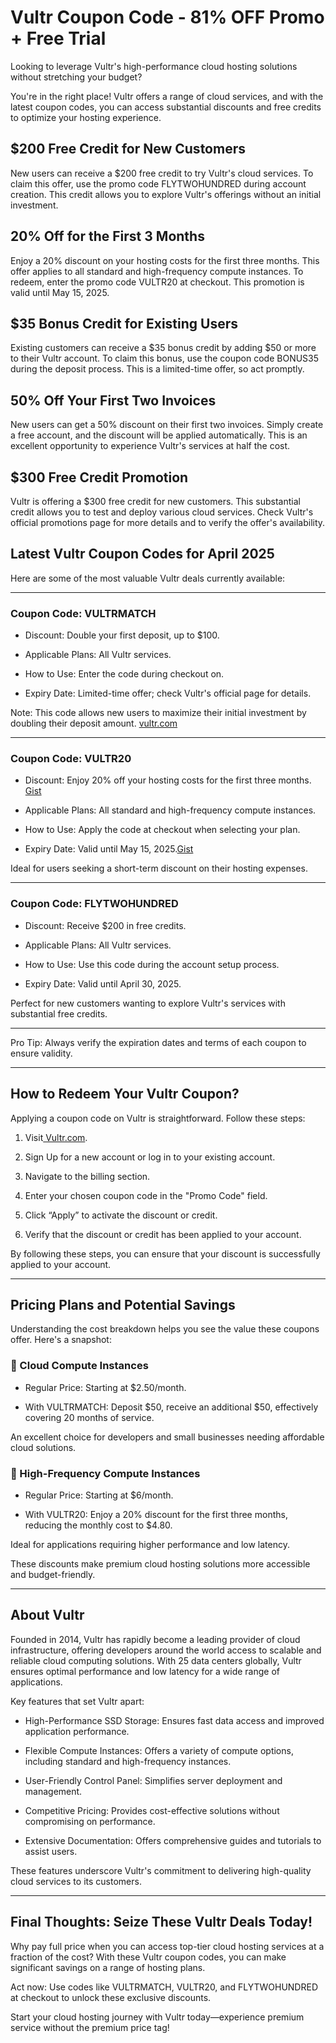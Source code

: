 # Vultr Coupon Code - 81% OFF Promo + Free Trial

Looking to leverage Vultr's high-performance cloud hosting solutions without stretching your budget?

You're in the right place! Vultr offers a range of cloud services, and with the latest coupon codes, you can access substantial discounts and free credits to optimize your hosting experience.​

## $200 Free Credit for New Customers

New users can receive a $200 free credit to try Vultr's cloud services. To claim this offer, use the promo code FLYTWOHUNDRED during account creation. This credit allows you to explore Vultr's offerings without an initial investment.

## 20% Off for the First 3 Months

Enjoy a 20% discount on your hosting costs for the first three months. This offer applies to all standard and high-frequency compute instances. To redeem, enter the promo code VULTR20 at checkout. This promotion is valid until May 15, 2025.

## $35 Bonus Credit for Existing Users

Existing customers can receive a $35 bonus credit by adding $50 or more to their Vultr account. To claim this bonus, use the coupon code BONUS35 during the deposit process. This is a limited-time offer, so act promptly.

## 50% Off Your First Two Invoices

New users can get a 50% discount on their first two invoices. Simply create a free account, and the discount will be applied automatically. This is an excellent opportunity to experience Vultr's services at half the cost.

## $300 Free Credit Promotion

Vultr is offering a $300 free credit for new customers. This substantial credit allows you to test and deploy various cloud services. Check Vultr's official promotions page for more details and to verify the offer's availability.

## Latest Vultr Coupon Codes for April 2025

Here are some of the most valuable Vultr deals currently available:

---

### Coupon Code: VULTRMATCH

* Discount: Double your first deposit, up to $100.

* Applicable Plans: All Vultr services.

* How to Use: Enter the code during checkout on.

* Expiry Date: Limited-time offer; check Vultr's official page for details.

Note: This code allows new users to maximize their initial investment by doubling their deposit amount. ​[vultr.com](https://www.vultr.com/coupons/?utm_source=chatgpt.com)

---

### Coupon Code: VULTR20

* Discount: Enjoy 20% off your hosting costs for the first three months.​[Gist
](https://gist.github.com/realshadowx/d8bb05a21165aa42919b2552e6997509?utm_source=chatgpt.com)
* Applicable Plans: All standard and high-frequency compute instances.

* How to Use: Apply the code at checkout when selecting your plan.​

* Expiry Date: Valid until May 15, 2025.​[Gist
](https://gist.github.com/realshadowx/d8bb05a21165aa42919b2552e6997509?utm_source=chatgpt.com)

Ideal for users seeking a short-term discount on their hosting expenses.

---

### Coupon Code: FLYTWOHUNDRED

* Discount: Receive $200 in free credits.

* Applicable Plans: All Vultr services.

* How to Use: Use this code during the account setup process.​

* Expiry Date: Valid until April 30, 2025.​

Perfect for new customers wanting to explore Vultr's services with substantial free credits.

---

Pro Tip: Always verify the expiration dates and terms of each coupon to ensure validity.

---

## How to Redeem Your Vultr Coupon?

Applying a coupon code on Vultr is straightforward. Follow these steps:

1. Visit[ Vultr.com](https://www.vultr.com/).

2. Sign Up for a new account or log in to your existing account.

3. Navigate to the billing section.

4. Enter your chosen coupon code in the "Promo Code" field.

5. Click “Apply” to activate the discount or credit.

6. Verify that the discount or credit has been applied to your account.

By following these steps, you can ensure that your discount is successfully applied to your account.

---

## Pricing Plans and Potential Savings

Understanding the cost breakdown helps you see the value these coupons offer. Here's a snapshot:

### 🔹 Cloud Compute Instances

* Regular Price: Starting at $2.50/month.

* With VULTRMATCH: Deposit $50, receive an additional $50, effectively covering 20 months of service.​

An excellent choice for developers and small businesses needing affordable cloud solutions.

### 🔹 High-Frequency Compute Instances

* Regular Price: Starting at $6/month.​

* With VULTR20: Enjoy a 20% discount for the first three months, reducing the monthly cost to $4.80.

Ideal for applications requiring higher performance and low latency.

These discounts make premium cloud hosting solutions more accessible and budget-friendly.

---

## About Vultr

Founded in 2014, Vultr has rapidly become a leading provider of cloud infrastructure, offering developers around the world access to scalable and reliable cloud computing solutions. With 25 data centers globally, Vultr ensures optimal performance and low latency for a wide range of applications.​

Key features that set Vultr apart:

* High-Performance SSD Storage: Ensures fast data access and improved application performance.​

* Flexible Compute Instances: Offers a variety of compute options, including standard and high-frequency instances.

* User-Friendly Control Panel: Simplifies server deployment and management.​

* Competitive Pricing: Provides cost-effective solutions without compromising on performance.​

* Extensive Documentation: Offers comprehensive guides and tutorials to assist users.​

These features underscore Vultr's commitment to delivering high-quality cloud services to its customers.

---

## Final Thoughts: Seize These Vultr Deals Today!

Why pay full price when you can access top-tier cloud hosting services at a fraction of the cost? With these Vultr coupon codes, you can make significant savings on a range of hosting plans.

Act now: Use codes like VULTRMATCH, VULTR20, and FLYTWOHUNDRED at checkout to unlock these exclusive discounts.

Start your cloud hosting journey with Vultr today—experience premium service without the premium price tag!
